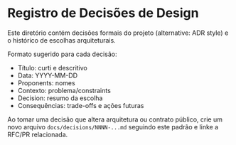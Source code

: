 # Registro de Decisões de Design

Este diretório contém decisões formais do projeto (alternative: ADR style) e o histórico de escolhas arquiteturais.

Formato sugerido para cada decisão:
- Título: curti e descritivo
- Data: YYYY-MM-DD
- Proponents: nomes
- Contexto: problema/constraints
- Decision: resumo da escolha
- Consequências: trade-offs e ações futuras

Ao tomar uma decisão que altera arquitetura ou contrato público, crie um novo arquivo `docs/decisions/NNNN-...md` seguindo este padrão e linke a RFC/PR relacionada.
